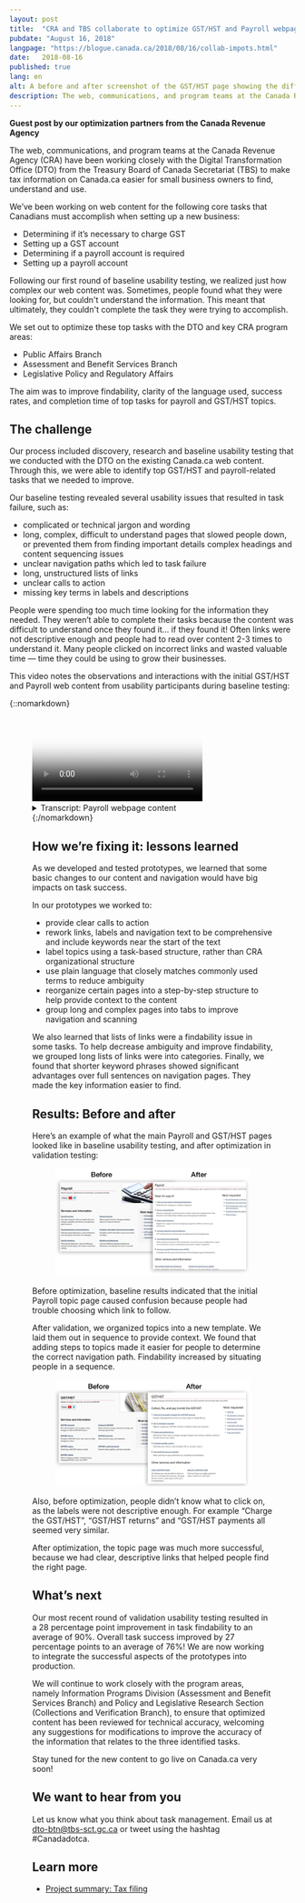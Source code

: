 ```yaml
---
layout: post
title:  "CRA and TBS collaborate to optimize GST/HST and Payroll webpage content"
pubdate: "August 16, 2018"
langpage: "https://blogue.canada.ca/2018/08/16/collab-impots.html"
date:   2018-08-16
published: true
lang: en
alt: A before and after screenshot of the GST/HST page showing the differences.
description: The web, communications, and program teams at the Canada Revenue Agency (CRA) have been working closely with the Digital Transformation Office (DTO) from the Treasury Board of Canada Secretariat (TBS) to make tax information on Canada.ca easier for small business owners to find, understand and use.
---
```


<b>Guest post by our optimization partners from the Canada Revenue Agency</b>

The web, communications, and program teams at the Canada Revenue Agency (CRA) have been working closely with the Digital Transformation Office (DTO) from the Treasury Board of Canada Secretariat (TBS) to make tax information on Canada.ca easier for small business owners to find, understand and use.

We’ve been working on web content for the following core tasks that Canadians must accomplish when setting up a new business:

* Determining if it’s necessary to charge GST
* Setting up a GST account
* Determining if a payroll account is required
* Setting  up a payroll account

Following our first round of baseline usability testing, we realized just how complex our web content was. Sometimes, people found what they were looking for, but couldn't understand the information. This meant that ultimately, they couldn't complete the task they were trying to accomplish.

We set out to optimize these top tasks with the DTO and key CRA program areas:

* Public Affairs Branch
* Assessment and Benefit Services Branch
* Legislative Policy and Regulatory Affairs

The aim was to improve findability, clarity of the language used, success rates, and completion time of top tasks for payroll and GST/HST topics.

## The challenge ##

Our process included discovery, research and baseline usability testing that we conducted with the DTO on the existing Canada.ca web content. Through this, we were able to identify top GST/HST and payroll-related tasks that we needed to improve.

Our baseline testing revealed several usability issues that resulted in task failure, such as:

* complicated or technical jargon and wording
* long, complex, difficult to understand pages that slowed people down, or prevented them from finding important details
complex headings and content sequencing issues
* unclear navigation paths which led to task failure
* long, unstructured lists of links
* unclear calls to action
* missing key terms in labels and descriptions

People were spending too much time looking for the information they needed. They weren’t able to complete their tasks because the content was difficult to understand once they found it… if they found it! Often links were not descriptive enough and people had to read over content 2-3 times to understand it. Many people clicked on incorrect links and wasted valuable time — time they could be using to grow their businesses.

This video notes the observations and interactions with the initial GST/HST and Payroll web content from usability participants during baseline testing:

 {::nomarkdown}
<figure class="wb-mltmd wb-init video">
	<video poster="/images/taxes-impots/payroll-content-video-poster.jpg" title="Payroll webpage content">
		<source type="video/mp4" src="/images/taxes-impots/payroll-content-en.mp4" />
	<!--	<track src="#inline-captions" kind="captions" data-type="text/html" srclang="en" label="English" /> -->
	</video>

<figcaption>
<details>
				<summary>Transcript: Payroll webpage content</summary>
	<p>(Participant)</p>

<p>(Video showing someone looking at the “Payroll overview” page on Canada.ca. Participant scrolls up and down slightly)</p>
<p>I don’t see very…</p>
<p>(Participant click into a page called “RC4110 Employee or self-employed?”)</p>
<p>That’s not helpful. Yeah it’s not obvious from here...</p>

 <p>(Moderator) </p>

<p>Right</p>

<p>(Participant)</p>

<p>…where to find the information</p>

<p>(Participant clicks the “back” button and is back on the “Payroll overview” page. They scroll up and down the page then hover mouse over a link titled “Employer responsibilities- the payroll steps”)</p>

<p>It should be in employer responsibilities… </p>

<p>(Scrolls down the page again and then scrolls back up to the link titled “Employer responsibilities- the payroll steps”)</p>

<p>…but I don’t really see</p>

<p>(Clicks on the link titled “Employer responsibilities- the payroll steps” and ends up on that page. Starts to read out steps on the page)</p>

<p>“Determine your status”…</p>

<p>(Scrolls down the page and back up. Hovers over the word “employeer” under the first step which is called “Step 1: Determining your status)</p>

<p>Obviously you’re an employer but I need more information</p>

<p>(Clicks on the word “employeer” which is a link to another page called “Are you an employer?”. Scrolls down the page slowly until they get to the bottom)</p>

<p>Alright well that’s not very useful</p>

</details>
</figcaption>
 {:/nomarkdown}

## How we’re fixing it: lessons learned ##

As we developed and tested prototypes, we learned that some basic changes to our content and navigation would have big impacts on task success.

In our prototypes we worked to:

* provide clear calls to action
* rework links, labels and navigation text to be comprehensive and include keywords near the start of the text
* label topics using a task-based structure, rather than CRA organizational structure
* use plain language that closely matches commonly used terms to reduce ambiguity
* reorganize certain pages into a step-by-step structure to help provide context to the content
* group long and complex pages into tabs to improve navigation and scanning

We also learned that lists of links were a findability issue in some tasks. To help decrease ambiguity and improve findability, we grouped long lists of links were into categories. Finally, we found that shorter keyword phrases showed significant advantages over full sentences on navigation pages. They made the key information easier to find.


## Results: Before and after ##

Here’s an example of what the main Payroll and GST/HST pages looked like in baseline usability testing, and after optimization in validation testing:



<figure>
<img class="img-responsive" alt="A before and after screenshot of the Payroll page showing the differences." src="/images/taxes-impots/payroll-before-after-en.png">
</figure>

Before optimization, baseline results indicated that the initial Payroll topic page caused confusion because people had trouble choosing which link to follow.

After validation, we organized topics into a new template. We laid them out in sequence to provide context. We found that adding steps to topics made it easier for people to determine the correct navigation path. Findability increased by situating people in a sequence.

<figure>
<img class="img-responsive" alt="A before and after screenshot of the GST/HST page showing the differences." src="/images/taxes-impots/gsthst-before-after-en.png">
</figure>

Also, before optimization, people didn’t know what to click on, as the labels were not descriptive enough. For example “Charge the GST/HST”, “GST/HST returns” and “GST/HST payments all seemed very similar.

After optimization, the topic page was much more successful, because we had clear, descriptive links that helped people find the right page.

## What’s next ##

Our most recent round of validation usability testing resulted in a 28 percentage point improvement in task findability to an average of 90%. Overall task success improved by 27 percentage points to an average of 76%! We are now working to integrate the successful aspects of the prototypes into production.

We will continue to work closely with the program areas, namely Information Programs Division (Assessment and Benefit Services Branch) and Policy and Legislative Research Section (Collections and Verification Branch), to ensure that optimized content has been reviewed for technical accuracy, welcoming any suggestions for modifications to improve the accuracy of the information that relates to the three identified tasks.

Stay tuned for the new content to go live on Canada.ca very soon!

## We want to hear from you ##
Let us know what you think about task management. Email us at [dto-btn@tbs-sct.gc.ca](mailto:dto-btn@tbs-sct.gc.ca) or tweet using the hashtag #Canadadotca.

## Learn more

* [Project summary: Tax filing](https://canada-ca.github.io/research-recherche/taxfiling-research-summary.html)
